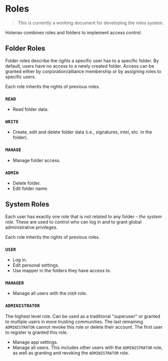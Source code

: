 # Roles

> This is currently a working document for developing the roles system.

Holenav combines roles and folders to implement access control.

## Folder Roles

Folder roles describe the rights a specific user has to a specific folder. By default, users have no access to a newly created folder. Access can be granted either by corporation/alliance membership or by assigning roles to specific users.

Each role inherits the rights of previous roles.

### `READ`

- Read folder data.

### `WRITE`

- Create, edit and delete folder data (i.e., signatures, intel, etc. in the folder).

### `MANAGE`

- Manage folder access.

### `ADMIN`

- Delete folder.
- Edit folder name.

## System Roles

Each user has exactly one role that is not related to any folder – _the system role_. These are used to control who can log in and to grant global administrative privileges.

Each role inherits the rights of previous roles.

### `USER`

- Log in.
- Edit personal settings.
- Use mapper in the folders they have access to.

### `MANAGER`

- Manage all users with the `USER` role.

### `ADMINISTRATOR`

The highest level role. Can be used as a traditional "superuser" or granted to multiple users in more trusting communities. The last remaining `ADMINISTRATOR` cannot revoke this role or delete their account. The first user to register is granted this role.

- Manage app settings.
- Manage all users. This includes other users with the `ADMINISTRATOR` role, as well as granting and revoking the `ADMINISTRATOR` role.
